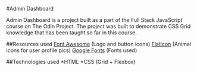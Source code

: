 #Admin Dashboard

Admin Dashboard is a project built as a part of the Full Stack JavaScript course on The Odin Project. The project was built to demonstrate CSS Grid knowledge that has been taught so far in this course.

##Resources used
[Font Awesome](https://fontawesome.com/) (Logo and button icons)
[Flaticon](https://www.flaticon.com/free-icons/) (Animal icons for user profile pics)
[Google Fonts](https://fonts.google.com/) (Fonts used)

##Technologies used
*HTML
*CSS (Grid + Flexbox)
